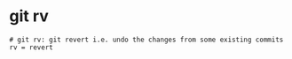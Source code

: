 # git rv

```gitconfig
# git rv: git revert i.e. undo the changes from some existing commits
rv = revert
```
